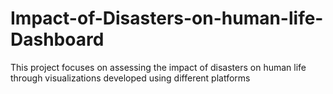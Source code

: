 # Impact-of-Disasters-on-human-life-Dashboard
This project focuses on assessing the impact of disasters on human life through visualizations developed using different platforms

